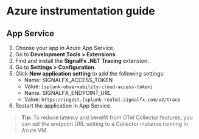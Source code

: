 # Azure instrumentation guide

## App Service

1. Choose your app in Azure App Service.
2. Go to **Development Tools > Extensions**.
3. Find and install the **SignalFx .NET Tracing** extension.
4. Go to **Settings > Configuration**.
5. Click **New application setting** to add the following settings:
   * Name: SIGNALFX_ACCESS_TOKEN 
   * Value: `[splunk-observability-cloud-access-token]`
   * Name: SIGNALFX_ENDPOINT_URL
   * Value: `https://ingest.[splunk-realm].signalfx.com/v2/trace`
6. Restart the application in App Service.

> **Tip:** To reduce latency and benefit from OTel Collector features, you can set the endpoint URL setting to a Collector instance running in Azure VM.
